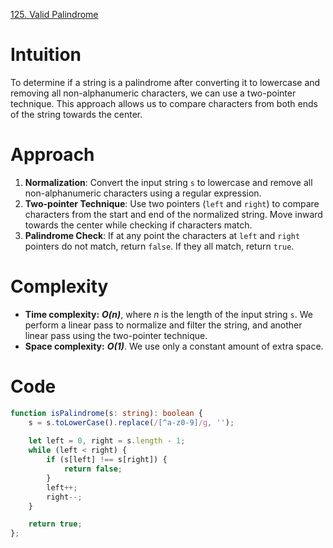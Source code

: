 [125. Valid Palindrome](https://leetcode.com/problems/valid-palindrome/)

# Intuition
To determine if a string is a palindrome after converting it to lowercase and removing all non-alphanumeric characters, we can use a two-pointer technique. This approach allows us to compare characters from both ends of the string towards the center.

# Approach
1. **Normalization**: Convert the input string `s` to lowercase and remove all non-alphanumeric characters using a regular expression.
2. **Two-pointer Technique**: Use two pointers (`left` and `right`) to compare characters from the start and end of the normalized string. Move inward towards the center while checking if characters match.
3. **Palindrome Check**: If at any point the characters at `left` and `right` pointers do not match, return `false`. If they all match, return `true`.

# Complexity
- **Time complexity:** ***O(n)***, where *n* is the length of the input string `s`. We perform a linear pass to normalize and filter the string, and another linear pass using the two-pointer technique.
- **Space complexity:** ***O(1)***. We use only a constant amount of extra space.

# Code
```typescript
function isPalindrome(s: string): boolean {
    s = s.toLowerCase().replace(/[^a-z0-9]/g, '');
  
    let left = 0, right = s.length - 1;
    while (left < right) {
        if (s[left] !== s[right]) {
            return false;
        }
        left++;
        right--;
    }

    return true;
};

```
